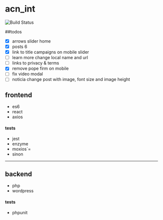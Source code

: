 # acn_int
![Build Status](https://semaphoreci.com/api/v1/developersoul/acn_int/branches/master/shields_badge.svg)

##todos
- [x] arrows slider home
- [x] posts 6 
- [x] link to title campaigns on mobile slider
- [ ] learn more change local name and url
- [ ] links to privacy & terms
- [x] remove pope firm on mobile
- [ ] fix video modal
- [ ] noticia change post with image, font size and image height

## frontend
- es6
- react
- axios

#### tests
- jest
- enzyme
- moxios`=
- sinon

---

## backend
- php
- wordpress

#### tests
- phpunit